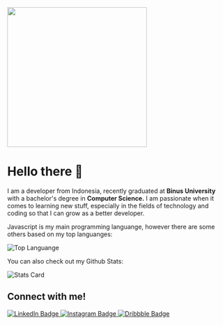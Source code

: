 <div id="header" align="left">
  <img src="https://media.giphy.com/media/qgQUggAC3Pfv687qPC/giphy.gif" width="320"/>
  <h1>Hello there 👋</h1>
  <p>I am a developer from Indonesia, recently graduated at <b>Binus University</b> with a bachelor's degree in <b>Computer Science.</b> I am passionate when it comes to learning new stuff, especially in the fields of technology and coding so that I can grow as a better developer.</p>
  <p>Javascript is my main programming languange, however there are some others based on my top languanges:</p>
  <img src="https://github-readme-stats-ervinsungkonos-projects.vercel.app/api/top-langs/?username=ervin-sungkono&layout=compact&hide=html,css,scss,blade&theme=react" alt="Top Languange"/>
  <p>You can also check out my Github Stats:</p>
  <img src="https://github-readme-stats-ervinsungkonos-projects.vercel.app/api/?username=ervin-sungkono&hide=prs&show_icons=true&theme=react" alt="Stats Card"/>
  <h2>Connect with me!</h2>
  <div id="badges">
    <a href="https://www.linkedin.com/in/ervin-cahyadinata-sungkono">
      <img src="https://img.shields.io/badge/LinkedIn-blue?style=for-the-badge&logo=linkedin&logoColor=white" alt="LinkedIn Badge"/>
    </a>
    <a href="https://www.instagram.com/ervin.cs_09">
      <img src="https://img.shields.io/badge/Instagram-blueviolet?style=for-the-badge&logo=instagram&logoColor=white" alt="Instagram Badge"/>
    </a>
    <a href="https://dribbble.com/ErvinCS">
      <img src="https://img.shields.io/badge/Dribbble-orange?style=for-the-badge&logo=dribbble&logoColor=white" alt="Dribbble Badge"/>
    </a>
  </div>
</div>
